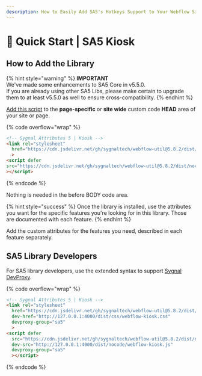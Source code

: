 ```yaml
---
description: How to Easily Add SA5's Hotkeys Support to Your Webflow Site
---
```


# 🚀 Quick Start | SA5 Kiosk

## How to Add the Library  <a href="#step-1---add-the-library" id="step-1---add-the-library"></a>

{% hint style="warning" %}
**IMPORTANT** \
We've made some enhancements to SA5 Core in v5.5.0. \
If you are already using other SA5 Libs, please make certain to upgrade them to at least v5.5.0 as well to ensure cross-compatibility.&#x20;
{% endhint %}

[Add this script](../overview/how-to-add-custom-code.md) to the **page-specific** or **site wide** custom code **HEAD** area of your site or page.&#x20;

{% code overflow="wrap" %}
```html
<!-- Sygnal Attributes 5 | Kiosk -->
<link rel="stylesheet" 
  href="https://cdn.jsdelivr.net/gh/sygnaltech/webflow-util@5.8.2/dist/css/webflow-kiosk.css"
  > 
<script defer
src="https://cdn.jsdelivr.net/gh/sygnaltech/webflow-util@5.8.2/dist/nocode/webflow-kiosk.js"
></script> 
```
{% endcode %}

Nothing is needed in the before BODY code area.&#x20;

{% hint style="success" %}
Once the library is installed, use the attributes you want for the specific features you're looking for in this library. Those are documented with each feature.&#x20;
{% endhint %}

Add the custom attributes for the features you need, described in each feature separately. &#x20;

## SA5 Library Developers

For SA5 library developers, use the extended syntax to support [Sygnal DevProxy](https://engine.sygnal.com/devproxy).&#x20;

{% code overflow="wrap" %}
```html
<!-- Sygnal Attributes 5 | Kiosk --> 
<link rel="stylesheet" 
  href="https://cdn.jsdelivr.net/gh/sygnaltech/webflow-util@5.8.2/dist/css/webflow-kiosk.css"
  dev-href="http://127.0.0.1:4000/dist/css/webflow-kiosk.css"
  devproxy-group="sa5"
  > 
<script defer 
  src="https://cdn.jsdelivr.net/gh/sygnaltech/webflow-util@5.8.2/dist/nocode/webflow-kiosk.js" 
  dev-src="http://127.0.0.1:4000/dist/nocode/webflow-kiosk.js"
  devproxy-group="sa5"
  ></script>
```
{% endcode %}



